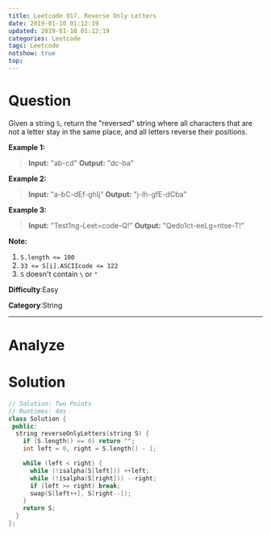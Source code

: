 ```yaml
---
title: Leetcode 917. Reverse Only Letters
date: 2019-01-10 01:12:19
updated: 2019-01-10 01:12:19
categories: Leetcode
tags: Leetcode
notshow: true
top:
---
```


# Question

Given a string  `S`, return the "reversed" string where all characters that are not a letter stay in the same place, and all letters reverse their positions.

**Example 1:**

> **Input:** "ab-cd"
> **Output:** "dc-ba"

**Example 2:**

> **Input:** "a-bC-dEf-ghIj"
> **Output:** "j-Ih-gfE-dCba"

**Example 3:**

> **Input:** "Test1ng-Leet=code-Q!"
> **Output:** "Qedo1ct-eeLg=ntse-T!"

**Note:**

1. `S.length <= 100`
2. `33 <= S[i].ASCIIcode <= 122`
3. `S`  doesn't contain  `\`  or  `"`

**Difficulty**:Easy

**Category**:String

<!-- more -->

------------

# Analyze

# Solution

```cpp
// Solution: Two Points
// Runtimes: 4ms
class Solution {
 public:
  string reverseOnlyLetters(string S) {
    if (S.length() == 0) return "";
    int left = 0, right = S.length() - 1;

    while (left < right) {
      while (!isalpha(S[left])) ++left;
      while (!isalpha(S[right])) --right;
      if (left >= right) break;
      swap(S[left++], S[right--]);
    }
    return S;
  }
};
```